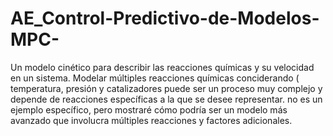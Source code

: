 # AE_Control-Predictivo-de-Modelos-MPC-
Un modelo cinético para describir las reacciones químicas y su velocidad en un sistema. 
Modelar múltiples reacciones químicas conciderando ( temperatura, presión y catalizadores puede ser un proceso 
muy complejo y depende de reacciones específicas a la que se desee representar. 
no es un ejemplo específico, pero mostraré cómo podría ser un modelo más avanzado que involucra múltiples reacciones y factores adicionales.
